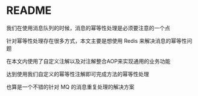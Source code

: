 # README

我们在使用消息队列的时候，消息的幂等性处理是必须要注意的一个点

针对幂等性处理存在很多方式，本文主要是想使用 Redis 来解决消息的幂等性问题

在本文内使用了自定义注解以及对注解整合AOP来实现通用的业务功能

达到使用我们自定义的幂等性注解即可完成方法的幂等性处理

也算是一个不错的针对 MQ 的消息重复处理的解决方案
